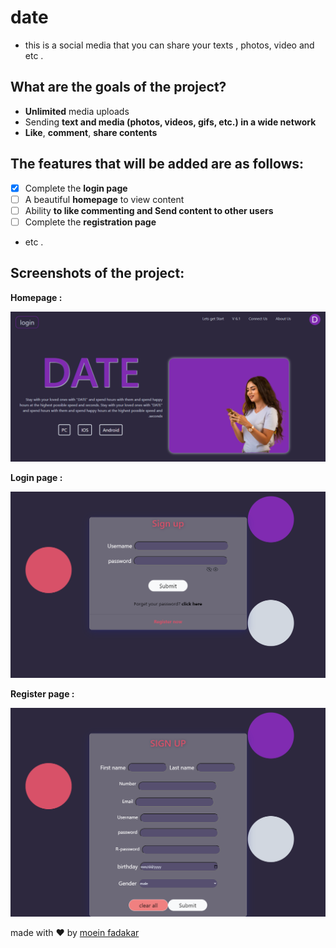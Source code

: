 # date

* this is a social media that you can share your texts ,  photos, video and etc .

## What are the goals of the project?

* **Unlimited** media uploads
* Sending **text and media (photos, videos, gifs, etc.) in a wide network**
* **Like**, **comment**, **share contents**

## The features that will be added are as follows:

* [x] Complete the **login page**
* [ ] A beautiful **homepage** to view content
* [ ] Ability **to like commenting and Send content to other users**
* [ ] Complete the **registration page**
* etc .

## Screenshots of the project:

 **Homepage :**



![moein](Home.png)


**Login page :**

![moein](login.png)

**Register page :**

![moein](register.png)


made with ❤ by [moein fadakar](https://github.com/moeinfadakar)
